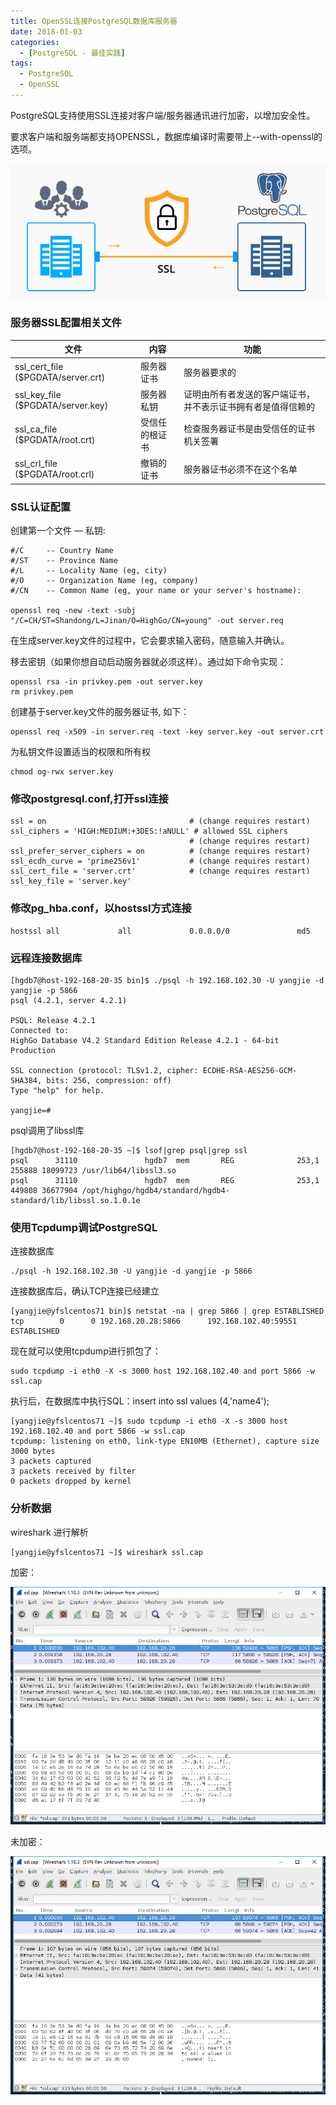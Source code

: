 ```yaml
---
title: OpenSSL连接PostgreSQL数据库服务器
date: 2018-01-03 
categories: 
  - [PostgreSQL - 最佳实践]
tags: 
  - PostgreSQL
  - OpenSSL
---
```




PostgreSQL支持使用SSL连接对客户端/服务器通讯进行加密，以增加安全性。

要求客户端和服务端都支持OPENSSL，数据库编译时需要带上--with-openssl的选项。

![](2018-01-03-OpenSSL-pgsql/openssl.png)

### 服务器SSL配置相关文件

文件 | 内容 | 功能
---|---|---
ssl_cert_file ($PGDATA/server.crt) | 服务器证书 | 服务器要求的
ssl_key_file ($PGDATA/server.key) | 服务器私钥 | 证明由所有者发送的客户端证书，并不表示证书拥有者是值得信赖的
ssl_ca_file ($PGDATA/root.crt) |  受信任的根证书 | 检查服务器证书是由受信任的证书机关签署
ssl_crl_file ($PGDATA/root.crl) |  撤销的证书 | 服务器证书必须不在这个名单

### SSL认证配置

创建第一个文件 — 私钥:
```shell
#/C     -- Country Name
#/ST    -- Province Name
#/L     -- Locality Name (eg, city)
#/O     -- Organization Name (eg, company)
#/CN    -- Common Name (eg, your name or your server's hostname):

openssl req -new -text -subj "/C=CH/ST=Shandong/L=Jinan/O=HighGo/CN=young" -out server.req
```
在生成server.key文件的过程中，它会要求输入密码，随意输入并确认。

移去密钥（如果你想自动启动服务器就必须这样）。通过如下命令实现：
```shell
openssl rsa -in privkey.pem -out server.key
rm privkey.pem 
```
创建基于server.key文件的服务器证书, 如下：
```shell
openssl req -x509 -in server.req -text -key server.key -out server.crt
```
为私钥文件设置适当的权限和所有权
```shell
chmod og-rwx server.key
```
### 修改postgresql.conf,打开ssl连接

```shell
ssl = on                                # (change requires restart)
ssl_ciphers = 'HIGH:MEDIUM:+3DES:!aNULL' # allowed SSL ciphers
                                        # (change requires restart)
ssl_prefer_server_ciphers = on          # (change requires restart)
ssl_ecdh_curve = 'prime256v1'           # (change requires restart)
ssl_cert_file = 'server.crt'            # (change requires restart)
ssl_key_file = 'server.key'     
```
### 修改pg_hba.conf，以hostssl方式连接

```shell
hostssl all             all             0.0.0.0/0               md5
```
### 远程连接数据库

```shell
[hgdb7@host-192-168-20-35 bin]$ ./psql -h 192.168.102.30 -U yangjie -d yangjie -p 5866
psql (4.2.1, server 4.2.1)

PSQL: Release 4.2.1
Connected to:
HighGo Database V4.2 Standard Edition Release 4.2.1 - 64-bit Production

SSL connection (protocol: TLSv1.2, cipher: ECDHE-RSA-AES256-GCM-SHA384, bits: 256, compression: off)
Type "help" for help.

yangjie=# 
```
psql调用了libssl库
```shell
[hgdb7@host-192-168-20-35 ~]$ lsof|grep psql|grep ssl
psql      31110               hgdb7  mem       REG              253,1    255888 18099723 /usr/lib64/libssl3.so
psql      31110               hgdb7  mem       REG              253,1    449808 36677904 /opt/highgo/hgdb4/standard/hgdb4-standard/lib/libssl.so.1.0.1e
```

### 使用Tcpdump调试PostgreSQL

连接数据库

```shell
./psql -h 192.168.102.30 -U yangjie -d yangjie -p 5866
```

连接数据库后，确认TCP连接已经建立

```shell
[yangjie@yfslcentos71 bin]$ netstat -na | grep 5866 | grep ESTABLISHED
tcp        0      0 192.168.20.28:5866      192.168.102.40:59551    ESTABLISHED
```


现在就可以使用tcpdump进行抓包了： 

```shell
sudo tcpdump -i eth0 -X -s 3000 host 192.168.102.40 and port 5866 -w ssl.cap
```

执行后，在数据库中执行SQL：insert into ssl values (4,'name4');

```shell
[yangjie@yfslcentos71 ~]$ sudo tcpdump -i eth0 -X -s 3000 host 192.168.102.40 and port 5866 -w ssl.cap
tcpdump: listening on eth0, link-type EN10MB (Ethernet), capture size 3000 bytes
3 packets captured
3 packets received by filter
0 packets dropped by kernel
```
### 分析数据

wireshark 进行解析

```shell
[yangjie@yfslcentos71 ~]$ wireshark ssl.cap
```
加密：

![image](2018-01-03-OpenSSL-pgsql/wireshark_1.png)

未加密：

![image](2018-01-03-OpenSSL-pgsql/wireshark_2.png)